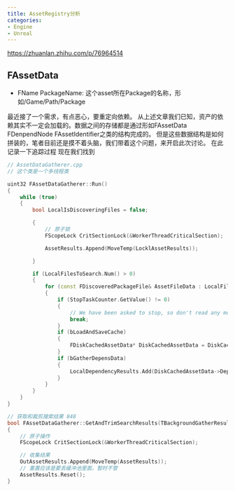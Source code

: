 ```yaml
---
title: AssetRegistry分析
categories:
- Engine
- Unreal
---
```

https://zhuanlan.zhihu.com/p/76964514

## FAssetData

- FName PackageName: 这个asset所在Package的名称，形如/Game/Path/Package

最近接了一个需求，有点恶心，要重定向依赖。
从上述文章我们已知，资产的依赖其实不一定会加载的。数据之间的存储都是通过形如FAssetData FDenpendNode FAssetIdentifier之类的结构完成的。
但是这些数据结构是如何拼装的，笔者目前还是摸不着头脑，我们带着这个问题，来开启此次讨论。
在此记录一下追踪过程
现在我们找到
```C++
// AssetDataGatherer.cpp 
// 这个类是一个多线程类

uint32 FAssetDataGatherer::Run()
{
    while (true)
    {
        bool LocalIsDiscoveringFiles = false;

        {
            // 原子锁
            FScopeLock CritSectionLock(&WorkerThreadCriticalSection);

            AssetResults.Append(MoveTemp(LocklAssetResults));

        }

        if (LocalFilesToSearch.Num() > 0)
        {
            for (const FDiscoveredPackageFile& AssetFileData : LocalFilesToSearch)
            {
                if (StopTaskCounter.GetValue() != 0)
                {
                    // We have been asked to stop, so don't read any more files
                    break;
                }
                if (bLoadAndSaveCache)
                {
                    FDiskCachedAssetData* DiskCachedAssetData = DiskCachedAssetDataMap.Find(PackageName);
                }
                if (bGatherDepensData)
                {
                    LocalDependencyResults.Add(DiskCachedAssetData->DependencyData);
                }
            }
        }
    }
}

// 获取和裁剪搜索结果 848
bool FAssetDataGatherer::GetAndTrimSearchResults(TBackgroundGatherResults<FAssetData*>& OutAssetResults, )
{
    // 原子操作
    FScopeLock CritSectionLock(&WorkerThreadCriticalSection);

    // 收集结果
    OutAssetResults.Append(MoveTemp(AssetResults));
    // 重置应该是要丢缓冲池里面，暂时不管
    AssetResults.Reset();
}


```
